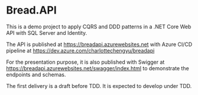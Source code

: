 # Bread.API

This is a demo project to apply CQRS and DDD patterns in a .NET Core Web API with SQL Server and Identity.

The API is published at https://breadapi.azurewebsites.net with Azure CI/CD pipeline at https://dev.azure.com/charlottechengyu/breadapi

For the presentation purpose, it is also published with Swigger at https://breadapi.azurewebsites.net/swagger/index.html to demonstrate the endpoints and schemas.

The first delivery is a draft before TDD.  It is expected to develop under TDD.
